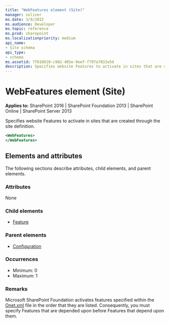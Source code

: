 ```yaml
---
title: "WebFeatures element (Site)"
manager: soliver
ms.date: 3/9/2015
ms.audience: Developer
ms.topic: reference
ms.prod: sharepoint
ms.localizationpriority: medium
api_name:
- Site schema
api_type:
- schema
ms.assetid: 7f810810-c902-405e-9eef-f797a7032e5d
description: Specifies website Features to activate in sites that are created through the site definition.
---
```


# WebFeatures element (Site)

**Applies to:** SharePoint 2016 | SharePoint Foundation 2013 | SharePoint Online | SharePoint Server 2013
  
Specifies website Features to activate in sites that are created through the site definition.
  
```XML
<WebFeatures>
</WebFeatures>
```

## Elements and attributes

The following sections describe attributes, child elements, and parent elements.

### Attributes

None
   
### Child elements

- [Feature](feature-element-site.md)
   
### Parent elements

- [Configuration](configuration-element-site.md)
   
### Occurrences

- Minimum: 0
- Maximum: 1  
   
### Remarks

Microsoft SharePoint Foundation activates features specified within the [Onet.xml](https://msdn.microsoft.com/library/b99d6657-d9ae-4135-a43c-c58cdfcdc6c1%28Office.15%29.aspx) file in the order that they are listed. Consequently, you must specify Features that are depended upon before Features that depend upon them. 
  

